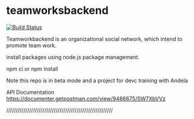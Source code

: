 # teamworksbackend

[![Build Status](https://travis-ci.org/Iamnonso/teamworksbackend.svg?branch=master)](https://travis-ci.org/Iamnonso/teamworksbackend)


Teamworkbackend is an organizational social network, which intend to promote team work.

install packages using node.js package management.

npm ci or npm install

Note this repo is in beta mode and a project for devc training with Andela

API Documentation https://documenter.getpostman.com/view/9486675/SW7XbVVz

////////////////////////////////////////////////////////